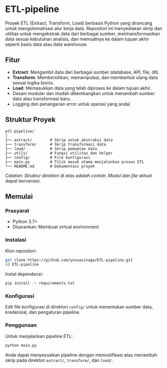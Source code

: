 # ETL-pipeline

Proyek ETL (Extract, Transform, Load) berbasis Python yang dirancang untuk mengotomatisasi alur kerja data. Repositori ini menyediakan skrip dan utilitas untuk mengekstrak data dari berbagai sumber, mentransformasikan data sesuai kebutuhan analisis, dan memuatnya ke dalam tujuan akhir seperti basis data atau data warehouse.

## Fitur

- **Extract**: Mengambil data dari berbagai sumber (database, API, file, dll).
- **Transform**: Membersihkan, memanipulasi, dan membentuk ulang data sesuai logika bisnis.
- **Load**: Memasukkan data yang telah diproses ke dalam tujuan akhir.
- Desain modular dan mudah dikembangkan untuk menambah sumber data atau transformasi baru.
- Logging dan penanganan error untuk operasi yang andal.

## Struktur Proyek

```
etl-pipeline/
│
├── extract/        # Skrip untuk ekstraksi data
├── transform/      # Skrip transformasi data
├── load/           # Skrip pemuatan data
├── utils/          # Fungsi utilitas dan helper
├── config/         # File konfigurasi
├── main.py         # Titik masuk utama menjalankan proses ETL
└── README.md       # Dokumentasi proyek
```

*Catatan: Struktur direktori di atas adalah contoh. Modul dan file aktual dapat bervariasi.*

## Memulai

### Prasyarat

- Python 3.7+
- Disarankan: Membuat virtual environment

### Instalasi

Klon repositori:
```bash
git clone https://github.com/yosuasinaga/ETL-pipeline.git
cd ETL-pipeline
```

Instal dependensi:
```bash
pip install -r requirements.txt
```

### Konfigurasi

Edit file konfigurasi di direktori `config/` untuk menentukan sumber data, kredensial, dan pengaturan pipeline.

### Penggunaan

Untuk menjalankan pipeline ETL:
```bash
python main.py
```
Anda dapat menyesuaikan pipeline dengan memodifikasi atau menambah skrip pada direktori `extract/`, `transform/`, dan `load/`.
